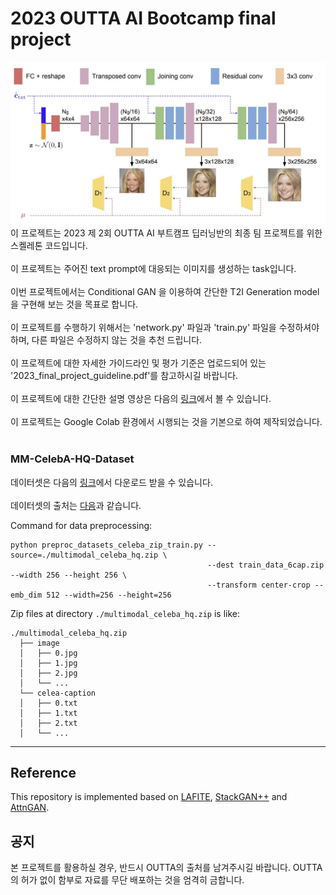 # 2023 OUTTA AI Bootcamp final project
![T2 Image Model](./T2Imodel.PNG)
이 프로젝트는 2023 제 2회 OUTTA AI 부트캠프 딥러닝반의 최종 팀 프로젝트를 위한 스켈레톤 코드입니다.<br>
<br>
이 프로젝트는 주어진 text prompt에 대응되는 이미지를 생성하는 task입니다.<br>
<br>
이번 프로젝트에서는 Conditional GAN 을 이용하여 간단한 T2I Generation model 을 구현해 보는 것을 목표로 합니다.<br>
<br>
이 프로젝트를 수행하기 위해서는 'network.py' 파일과 'train.py' 파일을 수정하셔야 하며, 다른 파일은 수정하지 않는 것을 추천 드립니다.<br>
<br>
이 프로젝트에 대한 자세한 가이드라인 및 평가 기준은 업로드되어 있는 '2023_final_project_guideline.pdf'를 참고하시길 바랍니다.<br>
<br>
이 프로젝트에 대한 간단한 설명 영상은 다음의 [링크](https://www.youtube.com/watch?v=ZQsFbdTFZjo)에서 볼 수 있습니다.<br>
<br>
이 프로젝트는 Google Colab 환경에서 시행되는 것을 기본으로 하여 제작되었습니다.<br>
<br>
### MM-CelebA-HQ-Dataset

데이터셋은 다음의 [링크](https://drive.google.com/drive/folders/1HwCTiyUUiN71fATB56Ea8qfUEq-X8AG7?usp=sharing)에서 다운로드 받을 수 있습니다.<br>
<br>
데이터셋의 출처는 [다음](https://github.com/IIGROUP/MM-CelebA-HQ-Dataset)과 같습니다.


Command for data preprocessing:

```
python preproc_datasets_celeba_zip_train.py --source=./multimodal_celeba_hq.zip \
                                            --dest train_data_6cap.zip --width 256 --height 256 \
                                            --transform center-crop --emb_dim 512 --width=256 --height=256
```

Zip files at directory `./multimodal_celeba_hq.zip` is like:

```
./multimodal_celeba_hq.zip
  ├── image
  │   ├── 0.jpg
  │   ├── 1.jpg
  │   ├── 2.jpg
  │   └── ...
  └── celea-caption
  │   ├── 0.txt
  │   ├── 1.txt
  │   ├── 2.txt
  │   └── ...
``` 

---

## Reference 

This repository is implemented based on [LAFITE](https://github.com/drboog/Lafite), [StackGAN++](https://github.com/hanzhanggit/StackGAN-v2/tree/master) and [AttnGAN](https://github.com/taoxugit/AttnGAN/tree/master).

## 공지
본 프로젝트를 활용하실 경우, 반드시 OUTTA의 출처를 남겨주시길 바랍니다. OUTTA의 허가 없이 함부로 자료를 무단 배포하는 것을 엄격히 금합니다.
